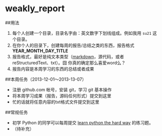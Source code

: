 weakly_report
=============

##用法
1. 每个人创建一个目录，目录名字由：英文数字下划线组成。例如我用 `su21` 这个目录。
2. 在你个人的目录下，创建每周的报告/总结之类的东西，报告格式 **YEAR_MONTH_DAY_TITLE**
3. 报告格式，最好是纯文本类型（[markdown][1]，源代码，或者reStructuredText、txt）。囧 你真的确定那么喜爱word么？
4. 报告内容是本周学习的东西的总结或者成果


##本周任务（2013-12-01～2013-13-07）
* 注册 github.com 帐号，安装 git，学习 git 基本操作
* 将本周学习成果（报告，源码任何形式）提交到这里
* 忙的话就将任意内容的txt格式文件提交到这里

##常规任务
* 初学 Python 的同学可以每周提交 [learn python the hard way][2] 的练习题。
* （待补充）


[1]: http://wowubuntu.com/markdown/
[2]: https://learn-python-the-hard-way-zh_cn-translation.readthedocs.org/en/1.0/
